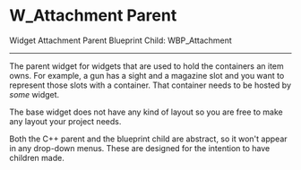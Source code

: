 # W_Attachment Parent
Widget Attachment Parent
Blueprint Child: WBP_Attachment

---

The parent widget for widgets that are used to hold the containers an item owns.
For example, a gun has a sight and a magazine slot and you want to represent those slots with a container. That container needs to be hosted by *some* widget.

The base widget does not have any kind of layout so you are free to make any layout your project needs.

Both the C++ parent and the blueprint child are abstract, so it won't appear in any drop-down menus. These are designed for the intention to have children made.
